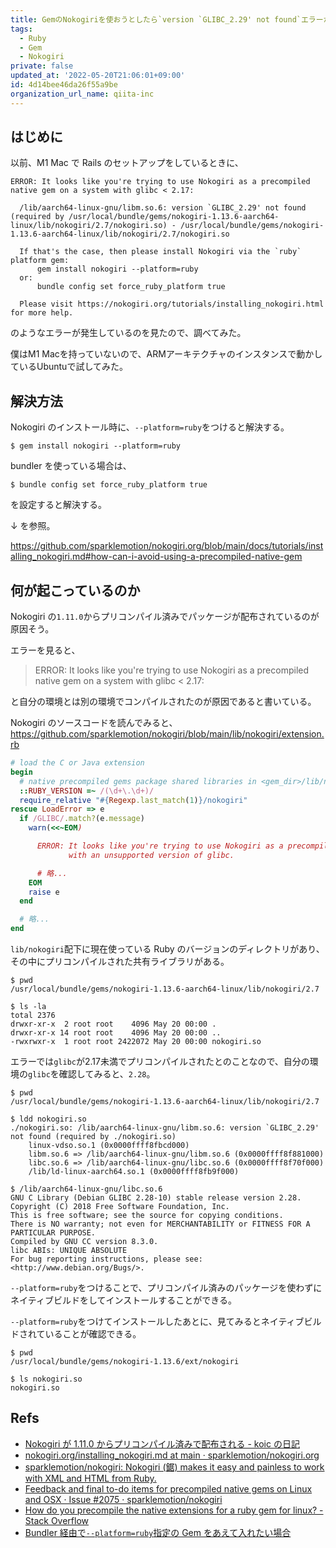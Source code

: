 ```yaml
---
title: GemのNokogiriを使おうとしたら`version `GLIBC_2.29' not found`エラーが出たときのことを調べた
tags:
  - Ruby
  - Gem
  - Nokogiri
private: false
updated_at: '2022-05-20T21:06:01+09:00'
id: 4d14bee46da26f55a9be
organization_url_name: qiita-inc
---
```

## はじめに

以前、M1 Mac で Rails のセットアップをしているときに、

```console
ERROR: It looks like you're trying to use Nokogiri as a precompiled native gem on a system with glibc < 2.17:

  /lib/aarch64-linux-gnu/libm.so.6: version `GLIBC_2.29' not found (required by /usr/local/bundle/gems/nokogiri-1.13.6-aarch64-linux/lib/nokogiri/2.7/nokogiri.so) - /usr/local/bundle/gems/nokogiri-1.13.6-aarch64-linux/lib/nokogiri/2.7/nokogiri.so

  If that's the case, then please install Nokogiri via the `ruby` platform gem:
      gem install nokogiri --platform=ruby
  or:
      bundle config set force_ruby_platform true

  Please visit https://nokogiri.org/tutorials/installing_nokogiri.html for more help.
```

のようなエラーが発生しているのを見たので、調べてみた。

僕はM1 Macを持っていないので、ARMアーキテクチャのインスタンスで動かしているUbuntuで試してみた。

## 解決方法

Nokogiri のインストール時に、`--platform=ruby`をつけると解決する。

```console
$ gem install nokogiri --platform=ruby
```

bundler を使っている場合は、

```console
$ bundle config set force_ruby_platform true
```

を設定すると解決する。

↓ を参照。

https://github.com/sparklemotion/nokogiri.org/blob/main/docs/tutorials/installing_nokogiri.md#how-can-i-avoid-using-a-precompiled-native-gem

## 何が起こっているのか

Nokogiri の`1.11.0`からプリコンパイル済みでパッケージが配布されているのが原因そう。

エラーを見ると、

> ERROR: It looks like you're trying to use Nokogiri as a precompiled native gem on a system with glibc < 2.17:

と自分の環境とは別の環境でコンパイルされたのが原因であると書いている。

Nokogiri のソースコードを読んでみると、
https://github.com/sparklemotion/nokogiri/blob/main/lib/nokogiri/extension.rb

```ruby:lib/nokogiri/extension.rb
# load the C or Java extension
begin
  # native precompiled gems package shared libraries in <gem_dir>/lib/nokogiri/<ruby_version>
  ::RUBY_VERSION =~ /(\d+\.\d+)/
  require_relative "#{Regexp.last_match(1)}/nokogiri"
rescue LoadError => e
  if /GLIBC/.match?(e.message)
    warn(<<~EOM)

      ERROR: It looks like you're trying to use Nokogiri as a precompiled native gem on a system
             with an unsupported version of glibc.

      # 略...
    EOM
    raise e
  end

  # 略...
end
```

`lib/nokogiri`配下に現在使っている Ruby のバージョンのディレクトリがあり、その中にプリコンパイルされた共有ライブラリがある。

```console
$ pwd
/usr/local/bundle/gems/nokogiri-1.13.6-aarch64-linux/lib/nokogiri/2.7

$ ls -la
total 2376
drwxr-xr-x  2 root root    4096 May 20 00:00 .
drwxr-xr-x 14 root root    4096 May 20 00:00 ..
-rwxrwxr-x  1 root root 2422072 May 20 00:00 nokogiri.so
```

エラーでは`glibc`が2.17未満でプリコンパイルされたとのことなので、自分の環境の`glibc`を確認してみると、`2.28`。

```console
$ pwd
/usr/local/bundle/gems/nokogiri-1.13.6-aarch64-linux/lib/nokogiri/2.7

$ ldd nokogiri.so
./nokogiri.so: /lib/aarch64-linux-gnu/libm.so.6: version `GLIBC_2.29' not found (required by ./nokogiri.so)
	linux-vdso.so.1 (0x0000ffff8fbcd000)
	libm.so.6 => /lib/aarch64-linux-gnu/libm.so.6 (0x0000ffff8f881000)
	libc.so.6 => /lib/aarch64-linux-gnu/libc.so.6 (0x0000ffff8f70f000)
	/lib/ld-linux-aarch64.so.1 (0x0000ffff8fb9f000)

$ /lib/aarch64-linux-gnu/libc.so.6
GNU C Library (Debian GLIBC 2.28-10) stable release version 2.28.
Copyright (C) 2018 Free Software Foundation, Inc.
This is free software; see the source for copying conditions.
There is NO warranty; not even for MERCHANTABILITY or FITNESS FOR A
PARTICULAR PURPOSE.
Compiled by GNU CC version 8.3.0.
libc ABIs: UNIQUE ABSOLUTE
For bug reporting instructions, please see:
<http://www.debian.org/Bugs/>.
```

`--platform=ruby`をつけることで、プリコンパイル済みのパッケージを使わずにネイティブビルドをしてインストールすることができる。

`--platform=ruby`をつけてインストールしたあとに、見てみるとネイティブビルドされていることが確認できる。

```console
$ pwd
/usr/local/bundle/gems/nokogiri-1.13.6/ext/nokogiri

$ ls nokogiri.so
nokogiri.so
```

## Refs

- [Nokogiri が 1.11.0 からプリコンパイル済みで配布される - koic の日記](https://koic.hatenablog.com/entry/nokogiri-1-11-0-will-be-precompiled)
- [nokogiri.org/installing_nokogiri.md at main · sparklemotion/nokogiri.org](https://github.com/sparklemotion/nokogiri.org/blob/main/docs/tutorials/installing_nokogiri.md#how-can-i-avoid-using-a-precompiled-native-gem)
- [sparklemotion/nokogiri: Nokogiri (鋸) makes it easy and painless to work with XML and HTML from Ruby.](https://github.com/sparklemotion/nokogiri)
- [Feedback and final to-do items for precompiled native gems on Linux and OSX · Issue #2075 · sparklemotion/nokogiri](https://github.com/sparklemotion/nokogiri/issues/2075)
- [How do you precompile the native extensions for a ruby gem for linux? - Stack Overflow](https://stackoverflow.com/questions/3667918/how-do-you-precompile-the-native-extensions-for-a-ruby-gem-for-linux)
- [Bundler 経由で`--platform=ruby`指定の Gem をあえて入れたい場合](https://teratail.com/questions/25224)
